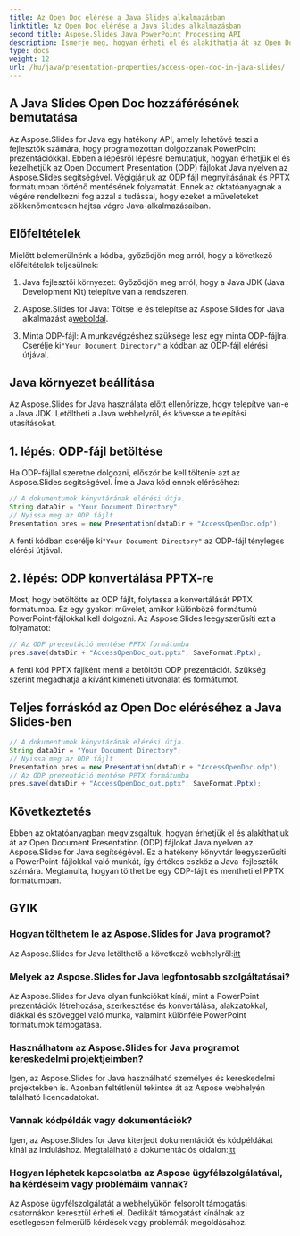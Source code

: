 ```yaml
---
title: Az Open Doc elérése a Java Slides alkalmazásban
linktitle: Az Open Doc elérése a Java Slides alkalmazásban
second_title: Aspose.Slides Java PowerPoint Processing API
description: Ismerje meg, hogyan érheti el és alakíthatja át az Open Document Presentation (ODP) fájlokat Java nyelven az Aspose.Slides for Java segítségével. Lépésről lépésre útmutató fejlesztőknek.
type: docs
weight: 12
url: /hu/java/presentation-properties/access-open-doc-in-java-slides/
---
```


## A Java Slides Open Doc hozzáférésének bemutatása

Az Aspose.Slides for Java egy hatékony API, amely lehetővé teszi a fejlesztők számára, hogy programozottan dolgozzanak PowerPoint prezentációkkal. Ebben a lépésről lépésre bemutatjuk, hogyan érhetjük el és kezelhetjük az Open Document Presentation (ODP) fájlokat Java nyelven az Aspose.Slides segítségével. Végigjárjuk az ODP fájl megnyitásának és PPTX formátumban történő mentésének folyamatát. Ennek az oktatóanyagnak a végére rendelkezni fog azzal a tudással, hogy ezeket a műveleteket zökkenőmentesen hajtsa végre Java-alkalmazásaiban.

## Előfeltételek

Mielőtt belemerülnénk a kódba, győződjön meg arról, hogy a következő előfeltételek teljesülnek:

1. Java fejlesztői környezet: Győződjön meg arról, hogy a Java JDK (Java Development Kit) telepítve van a rendszeren.

2.  Aspose.Slides for Java: Töltse le és telepítse az Aspose.Slides for Java alkalmazást a[weboldal](https://releases.aspose.com/slides/java/).

3.  Minta ODP-fájl: A munkavégzéshez szüksége lesz egy minta ODP-fájlra. Cserélje ki`"Your Document Directory"` a kódban az ODP-fájl elérési útjával.

## Java környezet beállítása

Az Aspose.Slides for Java használata előtt ellenőrizze, hogy telepítve van-e a Java JDK. Letöltheti a Java webhelyről, és kövesse a telepítési utasításokat.

## 1. lépés: ODP-fájl betöltése

Ha ODP-fájllal szeretne dolgozni, először be kell töltenie azt az Aspose.Slides segítségével. Íme a Java kód ennek eléréséhez:

```java
// A dokumentumok könyvtárának elérési útja.
String dataDir = "Your Document Directory";
// Nyissa meg az ODP fájlt
Presentation pres = new Presentation(dataDir + "AccessOpenDoc.odp");
```

 A fenti kódban cserélje ki`"Your Document Directory"` az ODP-fájl tényleges elérési útjával.

## 2. lépés: ODP konvertálása PPTX-re

Most, hogy betöltötte az ODP fájlt, folytassa a konvertálását PPTX formátumba. Ez egy gyakori művelet, amikor különböző formátumú PowerPoint-fájlokkal kell dolgozni. Az Aspose.Slides leegyszerűsíti ezt a folyamatot:

```java
// Az ODP prezentáció mentése PPTX formátumba
pres.save(dataDir + "AccessOpenDoc_out.pptx", SaveFormat.Pptx);
```

A fenti kód PPTX fájlként menti a betöltött ODP prezentációt. Szükség szerint megadhatja a kívánt kimeneti útvonalat és formátumot.

## Teljes forráskód az Open Doc eléréséhez a Java Slides-ben

```java
// A dokumentumok könyvtárának elérési útja.
String dataDir = "Your Document Directory";
// Nyissa meg az ODP fájlt
Presentation pres = new Presentation(dataDir + "AccessOpenDoc.odp");
// Az ODP prezentáció mentése PPTX formátumba
pres.save(dataDir + "AccessOpenDoc_out.pptx", SaveFormat.Pptx);
```

## Következtetés

Ebben az oktatóanyagban megvizsgáltuk, hogyan érhetjük el és alakíthatjuk át az Open Document Presentation (ODP) fájlokat Java nyelven az Aspose.Slides for Java segítségével. Ez a hatékony könyvtár leegyszerűsíti a PowerPoint-fájlokkal való munkát, így értékes eszköz a Java-fejlesztők számára. Megtanulta, hogyan tölthet be egy ODP-fájlt és mentheti el PPTX formátumban.

## GYIK

### Hogyan tölthetem le az Aspose.Slides for Java programot?

 Az Aspose.Slides for Java letölthető a következő webhelyről:[itt](https://releases.aspose.com/slides/java/)

### Melyek az Aspose.Slides for Java legfontosabb szolgáltatásai?

Az Aspose.Slides for Java olyan funkciókat kínál, mint a PowerPoint prezentációk létrehozása, szerkesztése és konvertálása, alakzatokkal, diákkal és szöveggel való munka, valamint különféle PowerPoint formátumok támogatása.

### Használhatom az Aspose.Slides for Java programot kereskedelmi projektjeimben?

Igen, az Aspose.Slides for Java használható személyes és kereskedelmi projektekben is. Azonban feltétlenül tekintse át az Aspose webhelyén található licencadatokat.

### Vannak kódpéldák vagy dokumentációk?

 Igen, az Aspose.Slides for Java kiterjedt dokumentációt és kódpéldákat kínál az induláshoz. Megtalálható a dokumentációs oldalon:[itt](https://reference.aspose.com/slides/java/)

### Hogyan léphetek kapcsolatba az Aspose ügyfélszolgálatával, ha kérdéseim vagy problémáim vannak?

Az Aspose ügyfélszolgálatát a webhelyükön felsorolt támogatási csatornákon keresztül érheti el. Dedikált támogatást kínálnak az esetlegesen felmerülő kérdések vagy problémák megoldásához.